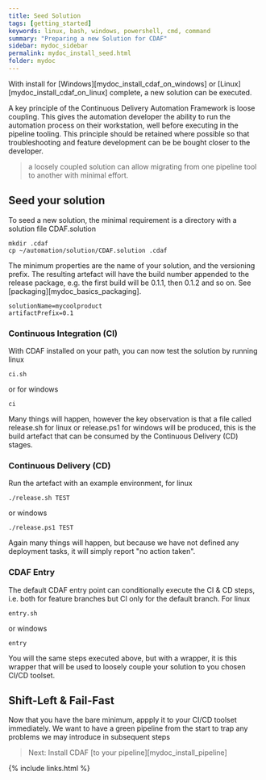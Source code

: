 ```yaml
---
title: Seed Solution
tags: [getting_started]
keywords: linux, bash, windows, powershell, cmd, command
summary: "Preparing a new Solution for CDAF"
sidebar: mydoc_sidebar
permalink: mydoc_install_seed.html
folder: mydoc
---
```


With install for [Windows][mydoc_install_cdaf_on_windows] or [Linux][mydoc_install_cdaf_on_linux] complete, a new solution can be executed.

A key principle of the Continuous Delivery Automation Framework is loose coupling. This gives the automation developer the  ability to run the automation process on their workstation, well before executing in the pipeline tooling. This principle should be retained where possible so that troubleshooting and feature development can be be bought closer to the developer.

> a loosely coupled solution can allow migrating from one pipeline tool to another with minimal effort.

## Seed your solution

To seed a new solution, the minimal requirement is a directory with a solution file CDAF.solution

    mkdir .cdaf
    cp ~/automation/solution/CDAF.solution .cdaf

The minimum properties are the name of your solution, and the versioning prefix. The resulting artefact will have the build number appended to the release package, e.g. the first build will be 0.1.1, then 0.1.2 and so on. See [packaging][mydoc_basics_packaging].

``` properties
solutionName=mycoolproduct
artifactPrefix=0.1
```

### Continuous Integration (CI)

With CDAF installed on your path, you can now test the solution by running linux

    ci.sh

or for windows

    ci

Many things will happen, however the key observation is that a file called release.sh for linux or release.ps1 for windows will be produced, this is the build artefact that can be consumed by the Continuous Delivery (CD) stages. 

### Continuous Delivery (CD)

Run the artefact with an example environment, for linux

    ./release.sh TEST

or windows

    ./release.ps1 TEST

Again many things will happen, but because we have not defined any deployment tasks, it will simply report "no action taken".

### CDAF Entry

The default CDAF entry point can conditionally execute the CI & CD steps, i.e. both for feature branches but CI only for the default branch. For linux

    entry.sh

or windows

    entry

You will the same steps executed above, but with a wrapper, it is this wrapper that will be used to loosely couple your solution to you chosen CI/CD toolset.

## Shift-Left & Fail-Fast

Now that you have the bare minimum, appply it to your CI/CD toolset immediately. We want to have a green pipeline from the start to trap any problems we may introduce in subsequent steps

> Next: Install CDAF [to your pipeline][mydoc_install_pipeline]

{% include links.html %}
